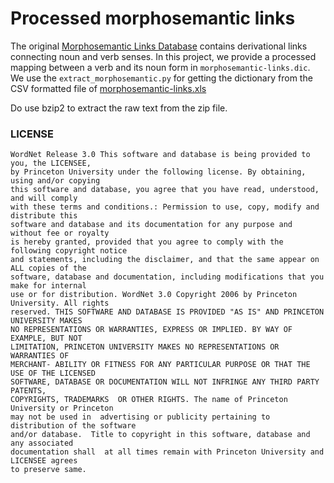 Processed morphosemantic links
==============================

The original [Morphosemantic Links Database](https://wordnet.princeton.edu/download/standoff-files)
contains derivational links connecting noun and verb senses.
In this project, we provide a processed mapping
between a verb and its noun form in `morphosemantic-links.dic`.
We use the `extract_morphosemantic.py` for
getting the dictionary from the CSV formatted file of
[morphosemantic-links.xls](http://wordnetcode.princeton.edu/standoff-files/morphosemantic-links.xls)

Do use bzip2 to extract the raw text from the zip file.
  
### LICENSE

```
WordNet Release 3.0 This software and database is being provided to you, the LICENSEE, 
by Princeton University under the following license. By obtaining, using and/or copying 
this software and database, you agree that you have read, understood, and will comply 
with these terms and conditions.: Permission to use, copy, modify and distribute this 
software and database and its documentation for any purpose and without fee or royalty 
is hereby granted, provided that you agree to comply with the following copyright notice 
and statements, including the disclaimer, and that the same appear on ALL copies of the 
software, database and documentation, including modifications that you make for internal 
use or for distribution. WordNet 3.0 Copyright 2006 by Princeton University. All rights 
reserved. THIS SOFTWARE AND DATABASE IS PROVIDED "AS IS" AND PRINCETON UNIVERSITY MAKES 
NO REPRESENTATIONS OR WARRANTIES, EXPRESS OR IMPLIED. BY WAY OF EXAMPLE, BUT NOT 
LIMITATION, PRINCETON UNIVERSITY MAKES NO REPRESENTATIONS OR WARRANTIES OF 
MERCHANT- ABILITY OR FITNESS FOR ANY PARTICULAR PURPOSE OR THAT THE USE OF THE LICENSED 
SOFTWARE, DATABASE OR DOCUMENTATION WILL NOT INFRINGE ANY THIRD PARTY PATENTS, 
COPYRIGHTS, TRADEMARKS  OR OTHER RIGHTS. The name of Princeton University or Princeton
may not be used in  advertising or publicity pertaining to distribution of the software 
and/or database.  Title to copyright in this software, database and any associated 
documentation shall  at all times remain with Princeton University and LICENSEE agrees 
to preserve same.
```

